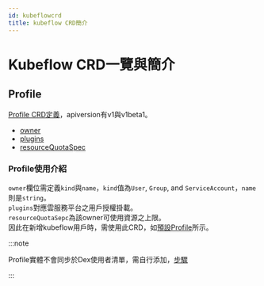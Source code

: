 ```yaml
---
id: kubeflowcrd
title: kubeflow CRD簡介
---
```


# Kubeflow CRD一覽與簡介
## Profile
[Profile CRD定義](https://github.com/kubeflow/kubeflow/blob/master/components/profile-controller/config/crd/bases/kubeflow.org_profiles.yaml)，apiversion有v1與v1beta1。
* [owner](https://github.com/kubeflow/kubeflow/blob/master/components/profile-controller/config/crd/bases/kubeflow.org_profiles.yaml#L37-L63)
* [plugins](https://github.com/kubeflow/kubeflow/blob/master/components/profile-controller/config/crd/bases/kubeflow.org_profiles.yaml#L68-L84)
* [resourceQuotaSpec](https://github.com/kubeflow/kubeflow/blob/master/components/profile-controller/config/crd/bases/kubeflow.org_profiles.yaml#L88-L146)
### Profile使用介紹
`owner`欄位需定義`kind`與`name`，`kind`值為`User`, `Group`, and `ServiceAccount`，`name`則是`string`。<br/>
`plugins`對應雲服務平台之用戶授權掛載。<br/>
`resourceQuotaSepc`為該owner可使用資源之上限。<br/>
因此在新增kubeflow用戶時，需使用此CRD，如[預設Profile](https://github.com/kubeflow/manifests/blob/v1.8.0/common/user-namespace/base/profile-instance.yaml)所示。

:::note

Profile實體不會同步於Dex使用者清單，需自行添加，[步驟](https://github.com/kubeflow/manifests/tree/master?tab=readme-ov-file#change-default-user-password)

:::